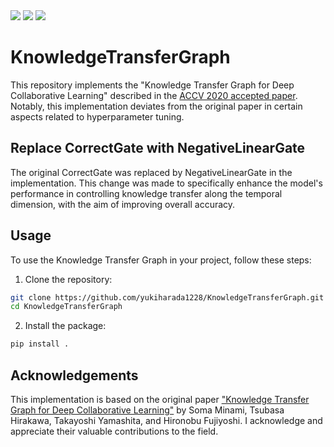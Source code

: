 <p style="display: inline">
  <img src="https://img.shields.io/badge/-Python-F2C63C.svg?logo=python&style=for-the-badge">
  <img src="https://img.shields.io/badge/-Pytorch-11b3d3.svg?logo=pytorch&style=for-the-badge">
  <img src="https://img.shields.io/badge/-arxiv-B31B1B.svg?logo=arxiv&style=for-the-badge">
  <!-- <img src="https://img.shields.io/badge/-Docker-eb7739.svg?logo=docker&style=for-the-badge"> -->
</p>

# KnowledgeTransferGraph

This repository implements the "Knowledge Transfer Graph for Deep Collaborative Learning" described in the [ACCV 2020 accepted paper](https://openaccess.thecvf.com/content/ACCV2020/html/Minami_Knowledge_Transfer_Graph_for_Deep_Collaborative_Learning_ACCV_2020_paper.html). Notably, this implementation deviates from the original paper in certain aspects related to hyperparameter tuning.

## Replace CorrectGate with NegativeLinearGate
The original CorrectGate was replaced by NegativeLinearGate in the implementation. This change was made to specifically enhance the model's performance in controlling knowledge transfer along the temporal dimension, with the aim of improving overall accuracy.

## Usage
To use the Knowledge Transfer Graph in your project, follow these steps:
1. Clone the repository:
```bash
git clone https://github.com/yukiharada1228/KnowledgeTransferGraph.git
cd KnowledgeTransferGraph
```
2. Install the package:
```bash
pip install .
```

## Acknowledgements

This implementation is based on the original paper ["Knowledge Transfer Graph for Deep Collaborative Learning"](https://arxiv.org/abs/1909.04286) by Soma Minami, Tsubasa Hirakawa, Takayoshi Yamashita, and Hironobu Fujiyoshi. I acknowledge and appreciate their valuable contributions to the field.
